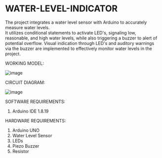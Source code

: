 # WATER-LEVEL-INDICATOR
The project integrates a water level sensor with Arduino to accurately measure water levels.  
It utilizes conditional statements to activate LED's, signaling low, reasonable, and high water levels, while also triggering a buzzer to alert of potential overflow. 
Visual indication through LED's and auditory warnings via the buzzer are implemented to effectively monitor water levels in the project.

WORKING MODEL: 

![image](https://github.com/reeba24/WATER-LEVEL-INDICATOR/assets/100011665/ce9f4668-f63c-4048-939a-d4916818f461)

CIRCUIT DIAGRAM:

![image](https://github.com/reeba24/WATER-LEVEL-INDICATOR/assets/100011665/0e65c966-a33a-4a58-9ffb-e1103e445fa1)

SOFTWARE REQUIREMENTS:
1. Arduino IDE 1.8.19

HARDWARE REQUIREMENTS:
1. Arduino UNO
2. Water Level Sensor
3. LEDs
4. Piezo Buzzer
5. Resistor


